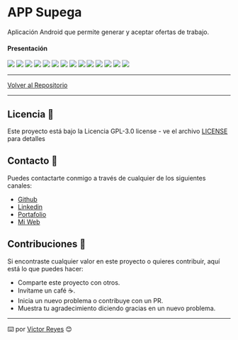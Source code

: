 # APP Supega
Aplicación Android que permite generar y aceptar ofertas de trabajo.

#### Presentación
<img src='https://raw.githubusercontent.com/tenshi98/Trabajo_Imagenes/main/APP%20Supega/src/Diapositiva1.JPG' />
<img src='https://raw.githubusercontent.com/tenshi98/Trabajo_Imagenes/main/APP%20Supega/src/Diapositiva2.JPG' />
<img src='https://raw.githubusercontent.com/tenshi98/Trabajo_Imagenes/main/APP%20Supega/src/Diapositiva3.JPG' />
<img src='https://raw.githubusercontent.com/tenshi98/Trabajo_Imagenes/main/APP%20Supega/src/Diapositiva4.JPG' />
<img src='https://raw.githubusercontent.com/tenshi98/Trabajo_Imagenes/main/APP%20Supega/src/Diapositiva5.JPG' />
<img src='https://raw.githubusercontent.com/tenshi98/Trabajo_Imagenes/main/APP%20Supega/src/Diapositiva6.JPG' />
<img src='https://raw.githubusercontent.com/tenshi98/Trabajo_Imagenes/main/APP%20Supega/src/Diapositiva7.JPG' />
<img src='https://raw.githubusercontent.com/tenshi98/Trabajo_Imagenes/main/APP%20Supega/src/Diapositiva8.JPG' />
<img src='https://raw.githubusercontent.com/tenshi98/Trabajo_Imagenes/main/APP%20Supega/src/Diapositiva9.JPG' />
<img src='https://raw.githubusercontent.com/tenshi98/Trabajo_Imagenes/main/APP%20Supega/src/Diapositiva10.JPG' />
<img src='https://raw.githubusercontent.com/tenshi98/Trabajo_Imagenes/main/APP%20Supega/src/Diapositiva11.JPG' />
<img src='https://raw.githubusercontent.com/tenshi98/Trabajo_Imagenes/main/APP%20Supega/src/Diapositiva12.JPG' />
<img src='https://raw.githubusercontent.com/tenshi98/Trabajo_Imagenes/main/APP%20Supega/src/Diapositiva13.JPG' />
<img src='https://raw.githubusercontent.com/tenshi98/Trabajo_Imagenes/main/APP%20Supega/src/Diapositiva14.JPG' />

---

[Volver al Repositorio](https://github.com/tenshi98/Trabajo_Imagenes/)

---

## Licencia 📄
Este proyecto está bajo la Licencia GPL-3.0 license - ve el archivo [LICENSE](LICENSE) para detalles

## Contacto 📖
Puedes contactarte conmigo a través de cualquier de los siguientes canales:
- [Github](https://github.com/tenshi98)
- [Linkedin](https://www.linkedin.com/in/victor-reyes-galvez/)
- [Portafolio](https://tenshi98.github.io/portafolio/)
- [Mi Web](https://web.digitalcreations.cl/)

## Contribuciones 🎁
Si encontraste cualquier valor en este proyecto o quieres contribuir, aquí está lo que puedes hacer:

- Comparte este proyecto con otros.
- Invítame un café ☕.
- Inicia un nuevo problema o contribuye con un PR.
- Muestra tu agradecimiento diciendo gracias en un nuevo problema.

---

⌨️ por [Víctor Reyes](https://github.com/tenshi98) 😊